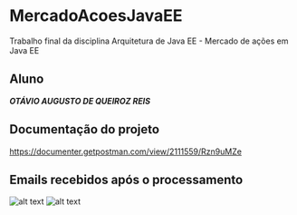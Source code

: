 # MercadoAcoesJavaEE
Trabalho final da disciplina Arquitetura de Java EE - Mercado de ações em Java EE

## Aluno
**_OTÁVIO AUGUSTO DE QUEIROZ REIS_**<br />

## Documentação do projeto
https://documenter.getpostman.com/view/2111559/Rzn9uMZe

## Emails recebidos após o processamento
![alt text](https://i.snag.gy/KI7Hpl.jpg)
![alt text](https://i.snag.gy/3CgRkN.jpg)

